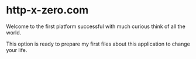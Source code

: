 # http-x-zero.com
Welcome to the first platform successful with much curious think of all the world.

This option is ready to prepare my first files about this application to change your life.
